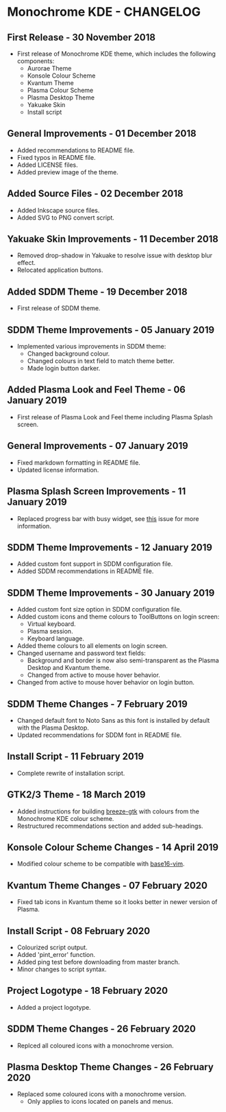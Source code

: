 # Monochrome KDE - CHANGELOG

## First Release - 30 November 2018

- First release of Monochrome KDE theme, which includes the following components:
  - Aurorae Theme
  - Konsole Colour Scheme
  - Kvantum Theme
  - Plasma Colour Scheme
  - Plasma Desktop Theme
  - Yakuake Skin
  - Install script

## General Improvements - 01 December 2018

  - Added recommendations to README file.
  - Fixed typos in README file.
  - Added LICENSE files.
  - Added preview image of the theme.

## Added Source Files - 02 December 2018

- Added Inkscape source files.
- Added SVG to PNG convert script.

## Yakuake Skin Improvements - 11 December 2018

- Removed drop-shadow in Yakuake to resolve issue with desktop blur effect.
- Relocated application buttons.

## Added SDDM Theme - 19 December 2018

- First release of SDDM theme.

## SDDM Theme Improvements - 05 January 2019

- Implemented various improvements in SDDM theme:
  - Changed background colour.
  - Changed colours in text field to match theme better.
  - Made login button darker.

## Added Plasma Look and Feel Theme - 06 January 2019

- First release of Plasma Look and Feel theme including Plasma Splash screen.

## General Improvements - 07 January 2019

- Fixed markdown formatting in README file.
- Updated license information.

## Plasma Splash Screen Improvements - 11 January 2019

- Replaced progress bar with busy widget, see [this](https://gitlab.com/pwyde/monochrome-kde/issues/1) issue for more information.

## SDDM Theme Improvements - 12 January 2019

- Added custom font support in SDDM configuration file.
- Added SDDM recommendations in README file.

## SDDM Theme Improvements - 30 January 2019

- Added custom font size option in SDDM configuration file.
- Added custom icons and theme colours to ToolButtons on login screen:
  - Virtual keyboard.
  - Plasma session.
  - Keyboard language.
- Added theme colours to all elements on login screen.
- Changed username and password text fields:
  - Background and border is now also semi-transparent as the Plasma Desktop and Kvantum theme.
  - Changed from active to mouse hover behavior.
- Changed from active to mouse hover behavior on login button.

## SDDM Theme Changes - 7 February 2019

- Changed default font to Noto Sans as this font is installed by default with the Plasma Desktop.
- Updated recommendations for SDDM font in README file.

## Install Script - 11 February 2019

- Complete rewrite of installation script.

## GTK2/3 Theme - 18 March 2019

- Added instructions for building [breeze-gtk](https://cgit.kde.org/breeze-gtk.git/) with colours from the Monochrome KDE colour scheme.
- Restructured recommendations section and added sub-headings.

## Konsole Colour Scheme Changes - 14 April 2019

- Modified colour scheme to be compatible with [base16-vim](https://github.com/chriskempson/base16-vim).

## Kvantum Theme Changes - 07 February 2020

- Fixed tab icons in Kvantum theme so it looks better in newer version of Plasma.

## Install Script - 08 February 2020

- Colourized script output.
- Added 'pint_error' function.
- Added ping test before downloading from master branch.
- Minor changes to script syntax.

## Project Logotype - 18 February 2020

- Added a project logotype.

## SDDM Theme Changes - 26 February 2020

- Replced all coloured icons with a monochrome version.

## Plasma Desktop Theme Changes - 26 February 2020

- Replaced some coloured icons with a monochrome version.
  - Only applies to icons located on panels and menus.
